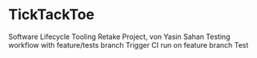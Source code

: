 # TickTackToe
Software Lifecycle Tooling Retake Project, von Yasin Sahan
Testing workflow with feature/tests branch
Trigger CI run on feature branch
Test

